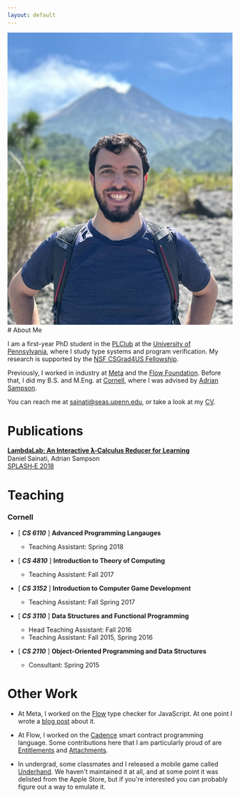 ```yaml
---
layout: default
---
```

<img class="profile-picture" src="/picture.jpg"> 
# About Me

I am a first-year PhD student in the [PLClub](https://www.cis.upenn.edu/~plclub/) at the [University of Pennsylvania](https://www.cis.upenn.edu/),
where I study type systems and program verification. 
My research is supported by the [NSF CSGrad4US Fellowship](https://new.nsf.gov/cise/graduate-fellowships).

Previously, I worked in industry at [Meta](https://opensource.fb.com/) and the [Flow Foundation](https://flow.com/).
Before that, I did my B.S. and M.Eng. at [Cornell](https://www.cs.cornell.edu/), where I was advised by [Adrian Sampson](https://www.cs.cornell.edu/~asampson/). 

You can reach me at [sainati@seas.upenn.edu](mailto:sainati@seas.upenn.edu), or take a look at my [CV](./cv.pdf).

# Publications

**[LambdaLab: An Interactive 𝛌‑Calculus Reducer for Learning](https://www.cs.cornell.edu/~asampson/media/papers/lambdalab-splashe2018.pdf)**\
Daniel Sainati, Adrian Sampson\
[SPLASH‑E 2018](https://2018.splashcon.org/track/splash-2018-SPLASH-E?)

# Teaching

### Cornell
* [ ***CS 6110*** ] **Advanced Programming Langauges**
    * Teaching Assistant: Spring 2018


* [ ***CS 4810*** ] **Introduction to Theory of Computing**
    * Teaching Assistant: Fall 2017


* [ ***CS 3152*** ] **Introduction to Computer Game Development**
    * Teaching Assistant: Fall Spring 2017


* [ ***CS 3110*** ] **Data Structures and Functional Programming**
    * Head Teaching Assistant: Fall 2016
    * Teaching Assistant: Fall 2015, Spring 2016


* [ ***CS 2110*** ] **Object‑Oriented Programming and Data Structures**
    * Consultant: Spring 2015

# Other Work

* At Meta, I worked on the [Flow](https://flow.org/) type checker for JavaScript. 
At one point I wrote a [blog post](https://medium.com/flow-type/sound-typing-for-this-in-flow-d62db2af969e) about it. 

* At Flow, I worked on the [Cadence](https://cadence-lang.org/) smart contract programming language. 
Some contributions here that I am particularly proud of are [Entitlements](https://cadence-lang.org/docs/1.0/language/access-control#entitlements) and [Attachments](https://cadence-lang.org/docs/1.0/language/attachments).

* In undergrad, some classmates and I released a mobile game called [Underhand](https://play.google.com/store/apps/details?id=edu.cornell.gdiac.underhand&hl=en_US&pli=1).
We haven't maintained it at all, and at some point it was delisted from the Apple Store, but if you're interested you can probably figure out a way to emulate it.

